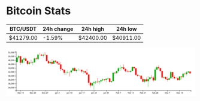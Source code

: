 # Bitcoin Stats

BTC/USDT|24h change|24h high|24h low|
|---|---|---|---|
|$41279.00|-1.59%|$42400.00|$40911.00|

<img src="./chart.svg">
